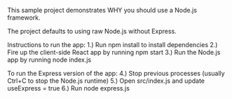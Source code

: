 This sample project demonstrates WHY you should use a Node.js framework.

The project defaults to using raw Node.js without Express.

Instructions to run the app:
1.)  Run npm install to install dependencies
2.)  Fire up the client-side React app by running npm start
3.)  Run the Node.js app by running node index.js

To run the Express version of the app:
4.)  Stop previous processes (usually Ctrl+C to stop the Node.js runtime)
5.)  Open src/index.js and update useExpress = true
6.)  Run node express.js 